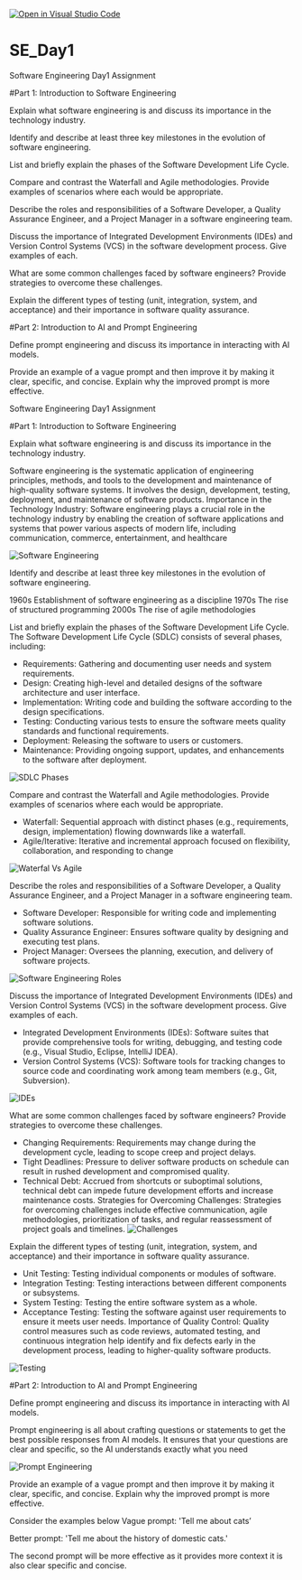 [![Open in Visual Studio Code](https://classroom.github.com/assets/open-in-vscode-2e0aaae1b6195c2367325f4f02e2d04e9abb55f0b24a779b69b11b9e10269abc.svg)](https://classroom.github.com/online_ide?assignment_repo_id=15566736&assignment_repo_type=AssignmentRepo)
# SE_Day1
Software Engineering Day1 Assignment

#Part 1: Introduction to Software Engineering

Explain what software engineering is and discuss its importance in the technology industry.


Identify and describe at least three key milestones in the evolution of software engineering.


List and briefly explain the phases of the Software Development Life Cycle.


Compare and contrast the Waterfall and Agile methodologies. Provide examples of scenarios where each would be appropriate.


Describe the roles and responsibilities of a Software Developer, a Quality Assurance Engineer, and a Project Manager in a software engineering team.


Discuss the importance of Integrated Development Environments (IDEs) and Version Control Systems (VCS) in the software development process. Give examples of each.


What are some common challenges faced by software engineers? Provide strategies to overcome these challenges.


Explain the different types of testing (unit, integration, system, and acceptance) and their importance in software quality assurance.


#Part 2: Introduction to AI and Prompt Engineering


Define prompt engineering and discuss its importance in interacting with AI models.


Provide an example of a vague prompt and then improve it by making it clear, specific, and concise. Explain why the improved prompt is more effective.


Software Engineering Day1 Assignment

#Part 1: Introduction to Software Engineering

Explain what software engineering is and discuss its importance in the technology industry.

Software engineering is the systematic application of engineering principles, methods, and tools to the development and maintenance of high-quality software systems. It involves the design, development, testing, deployment, and maintenance of software products. 
Importance in the Technology Industry: Software engineering plays a crucial role in the technology industry by enabling the creation of software applications and systems that power various aspects of modern life, including communication, commerce, entertainment, and healthcare

 ![Software Engineering](https://media.licdn.com/dms/image/D4D12AQFAdOrAQe1HEA/article-cover_image-shrink_720_1280/0/1709674661110?e=2147483647&v=beta&t=cXi9xoqDSrGR1XANMQyOXbhjIXhnmGcj5epolciGEF4)

Identify and describe at least three key milestones in the evolution of software engineering.

1960s Establishment of software engineering as a discipline
1970s The rise of structured programming
2000s The rise of agile methodologies

List and briefly explain the phases of the Software Development Life Cycle.
The Software Development Life Cycle (SDLC) consists of several phases, including:
  - Requirements: Gathering and documenting user needs and system requirements.
  - Design: Creating high-level and detailed designs of the software architecture and user interface.
  - Implementation: Writing code and building the software according to the design specifications.
  - Testing: Conducting various tests to ensure the software meets quality standards and functional requirements.
  - Deployment: Releasing the software to users or customers.
  - Maintenance: Providing ongoing support, updates, and enhancements to the software after deployment.

 ![SDLC Phases](https://mir-s3-cdn-cf.behance.net/projects/404/e8ef5f160144985.Y3JvcCwxNDAwLDEwOTUsMCwyMjU.jpg)


Compare and contrast the Waterfall and Agile methodologies. Provide examples of scenarios where each would be appropriate.
  - Waterfall: Sequential approach with distinct phases (e.g., requirements, design, implementation) flowing downwards like a waterfall.
  - Agile/Iterative: Iterative and incremental approach focused on flexibility, collaboration, and responding to change

 ![Waterfal Vs Agile](https://www.webstanz.be/sites/default/files/styles/banner_small/public/media-image/2022-01/Waterfall-Iterative%20-%20en.jpg?itok=JZ769r1s)

Describe the roles and responsibilities of a Software Developer, a Quality Assurance Engineer, and a Project Manager in a software engineering team.

  - Software Developer: Responsible for writing code and implementing software solutions.
  - Quality Assurance Engineer: Ensures software quality by designing and executing test plans.
  - Project Manager: Oversees the planning, execution, and delivery of software projects.

![Software Engineering Roles](https://i.pinimg.com/originals/2a/53/65/2a53651a35816f499270d8275fd5318f.gif)

Discuss the importance of Integrated Development Environments (IDEs) and Version Control Systems (VCS) in the software development process. Give examples of each.

  - Integrated Development Environments (IDEs): Software suites that provide comprehensive tools for writing, debugging, and testing code (e.g., Visual Studio, Eclipse, IntelliJ IDEA).
  - Version Control Systems (VCS): Software tools for tracking changes to source code and coordinating work among team members (e.g., Git, Subversion).

![IDEs](https://media.geeksforgeeks.org/wp-content/cdn-uploads/20230121194247/What-is-IDE.gif)

What are some common challenges faced by software engineers? Provide strategies to overcome these challenges.

  - Changing Requirements: Requirements may change during the development cycle, leading to scope creep and project delays.
  - Tight Deadlines: Pressure to deliver software products on schedule can result in rushed development and compromised quality.
  - Technical Debt: Accrued from shortcuts or suboptimal solutions, technical debt can impede future development efforts and increase maintenance costs.
Strategies for Overcoming Challenges: Strategies for overcoming challenges include effective communication, agile methodologies, prioritization of tasks, and regular reassessment of project goals and timelines.
![Challenges](https://media0.giphy.com/media/v1.Y2lkPTc5MGI3NjExcDFmN3hvM3N2NWUzbTRuZW9xb3A1eXpybGoyN21udHZ5azRnMGpyayZlcD12MV9pbnRlcm5hbF9naWZfYnlfaWQmY3Q9Zw/XubBxPcizx7PVPBSP9/giphy.webp)


Explain the different types of testing (unit, integration, system, and acceptance) and their importance in software quality assurance.


  - Unit Testing: Testing individual components or modules of software.
  - Integration Testing: Testing interactions between different components or subsystems.
  - System Testing: Testing the entire software system as a whole.
  - Acceptance Testing: Testing the software against user requirements to ensure it meets user needs.
Importance of Quality Control: Quality control measures such as code reviews, automated testing, and continuous integration help identify and fix defects early in the development process, leading to higher-quality software products.

![Testing](https://i.pinimg.com/originals/b8/33/78/b83378fbaf9f0ea218f9a11558b03aa4.gif)


#Part 2: Introduction to AI and Prompt Engineering

Define prompt engineering and discuss its importance in interacting with AI models.

Prompt engineering is all about crafting questions or statements to get the best possible responses from AI models. It ensures that your questions are clear and specific, so the AI understands exactly what you need

![Prompt Engineering](https://i.giphy.com/media/3o7TKxwP5Xm3HYMcOk/giphy-downsized-large.gif)

Provide an example of a vague prompt and then improve it by making it clear, specific, and concise. Explain why the improved prompt is more effective.

Consider the examples below
Vague prompt:
'Tell me about cats’

Better prompt:
'Tell me about the history of domestic cats.'

The second prompt will be more effective as it provides more context it is also clear specific and concise.



